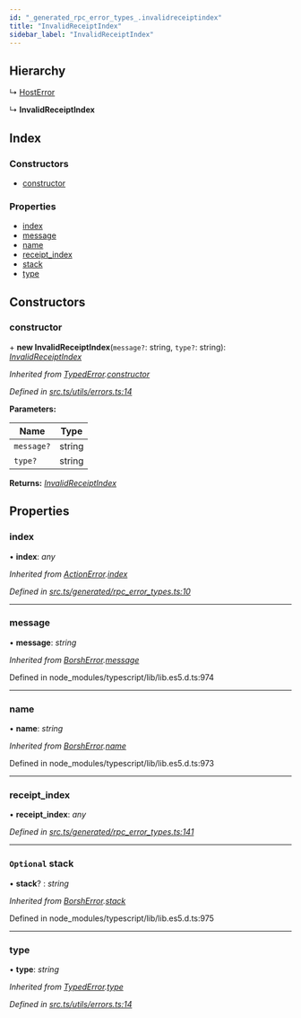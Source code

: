 ```yaml
---
id: "_generated_rpc_error_types_.invalidreceiptindex"
title: "InvalidReceiptIndex"
sidebar_label: "InvalidReceiptIndex"
---
```


## Hierarchy

  ↳ [HostError](_generated_rpc_error_types_.hosterror.md)

  ↳ **InvalidReceiptIndex**

## Index

### Constructors

* [constructor](_generated_rpc_error_types_.invalidreceiptindex.md#constructor)

### Properties

* [index](_generated_rpc_error_types_.invalidreceiptindex.md#index)
* [message](_generated_rpc_error_types_.invalidreceiptindex.md#message)
* [name](_generated_rpc_error_types_.invalidreceiptindex.md#name)
* [receipt_index](_generated_rpc_error_types_.invalidreceiptindex.md#receipt_index)
* [stack](_generated_rpc_error_types_.invalidreceiptindex.md#optional-stack)
* [type](_generated_rpc_error_types_.invalidreceiptindex.md#type)

## Constructors

###  constructor

\+ **new InvalidReceiptIndex**(`message?`: string, `type?`: string): *[InvalidReceiptIndex](_generated_rpc_error_types_.invalidreceiptindex.md)*

*Inherited from [TypedError](_utils_errors_.typederror.md).[constructor](_utils_errors_.typederror.md#constructor)*

*Defined in [src.ts/utils/errors.ts:14](https://github.com/nearprotocol/nearlib/blob/bf1ce09/src.ts/utils/errors.ts#L14)*

**Parameters:**

Name | Type |
------ | ------ |
`message?` | string |
`type?` | string |

**Returns:** *[InvalidReceiptIndex](_generated_rpc_error_types_.invalidreceiptindex.md)*

## Properties

###  index

• **index**: *any*

*Inherited from [ActionError](_generated_rpc_error_types_.actionerror.md).[index](_generated_rpc_error_types_.actionerror.md#index)*

*Defined in [src.ts/generated/rpc_error_types.ts:10](https://github.com/nearprotocol/nearlib/blob/bf1ce09/src.ts/generated/rpc_error_types.ts#L10)*

___

###  message

• **message**: *string*

*Inherited from [BorshError](_utils_serialize_.borsherror.md).[message](_utils_serialize_.borsherror.md#message)*

Defined in node_modules/typescript/lib/lib.es5.d.ts:974

___

###  name

• **name**: *string*

*Inherited from [BorshError](_utils_serialize_.borsherror.md).[name](_utils_serialize_.borsherror.md#name)*

Defined in node_modules/typescript/lib/lib.es5.d.ts:973

___

###  receipt_index

• **receipt_index**: *any*

*Defined in [src.ts/generated/rpc_error_types.ts:141](https://github.com/nearprotocol/nearlib/blob/bf1ce09/src.ts/generated/rpc_error_types.ts#L141)*

___

### `Optional` stack

• **stack**? : *string*

*Inherited from [BorshError](_utils_serialize_.borsherror.md).[stack](_utils_serialize_.borsherror.md#optional-stack)*

Defined in node_modules/typescript/lib/lib.es5.d.ts:975

___

###  type

• **type**: *string*

*Inherited from [TypedError](_utils_errors_.typederror.md).[type](_utils_errors_.typederror.md#type)*

*Defined in [src.ts/utils/errors.ts:14](https://github.com/nearprotocol/nearlib/blob/bf1ce09/src.ts/utils/errors.ts#L14)*
